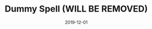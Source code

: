 ---
layout: post
title: "Dummy Spell (WILL BE REMOVED)"
date: 2019-12-01
sources: [CDA.0]
tags: [cleric, level1, level2, level3, level4, level5, level6, level7, level8, level9]
---